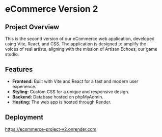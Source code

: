 # eCommerce Version 2

## Project Overview
This is the second version of our eCommerce web application, developed using Vite, React, and CSS. The application is designed to amplify the voices of real artists, aligning with the mission of Artisan Echoes, our game studio.

## Features
- **Frontend:** Built with Vite and React for a fast and modern user experience.
- **Styling:** Custom CSS for a unique and responsive design.
- **Backend:** Database hosted on phpMyAdmin.
- **Hosting:** The web app is hosted through Render.

## Deployment
https://ecommerce-project-v2.onrender.com

<!-- # React + Vite

This template provides a minimal setup to get React working in Vite with HMR and some ESLint rules.

Currently, two official plugins are available:

- [@vitejs/plugin-react](https://github.com/vitejs/vite-plugin-react/blob/main/packages/plugin-react/README.md) uses [Babel](https://babeljs.io/) for Fast Refresh
- [@vitejs/plugin-react-swc](https://github.com/vitejs/vite-plugin-react-swc) uses [SWC](https://swc.rs/) for Fast Refresh -->
